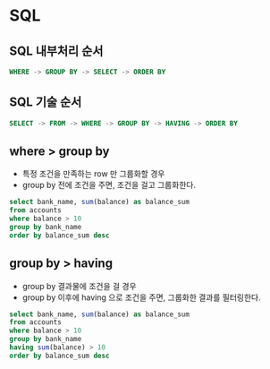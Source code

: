 # SQL

## SQL 내부처리 순서

```sql
WHERE -> GROUP BY -> SELECT -> ORDER BY
```



## SQL 기술 순서

```sql
SELECT -> FROM -> WHERE -> GROUP BY -> HAVING -> ORDER BY
```



## where > group by

- 특정 조건을 만족하는 row 만 그룹화할 경우
- group by 전에 조건을 주면, 조건을 걸고 그룹화한다.

```sql
select bank_name, sum(balance) as balance_sum
from accounts
where balance > 10
group by bank_name
order by balance_sum desc
```



## group by > having

- group by 결과물에 조건을 걸 경우
- group by 이후에 having 으로 조건을 주면, 그룹화한 결과를 필터링한다.

```sql
select bank_name, sum(balance) as balance_sum
from accounts
where balance > 10
group by bank_name
having sum(balance) > 10
order by balance_sum desc
```

